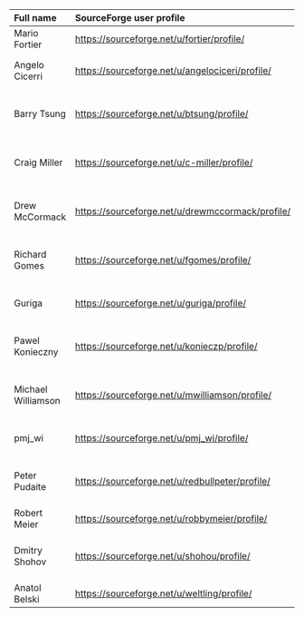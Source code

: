 |Full name          | SourceForge user profile                   | email                                            |
|:------------------|:-------------------------------------------|:-------------------------------------------------|
|Mario Fortier      | <https://sourceforge.net/u/fortier/profile/> | mfortier at ta-lib dot org                       |
|Angelo Cicerri     | <https://sourceforge.net/u/angelociceri/profile/> | angelociceri at users-sourceforge.net        |
|Barry Tsung        | <https://sourceforge.net/u/btsung/profile/> | btsung at users-sourceforge dot net               |
|Craig Miller       | <https://sourceforge.net/u/c-miller/profile/> | c-miller at users-sourceforge dot net           |
|Drew McCormack     | <https://sourceforge.net/u/drewmccormack/profile/> | drewmccormack at users-sourceforge dot net |
|Richard Gomes      | <https://sourceforge.net/u/fgomes/profile/> | fgomes at users-sourceforge dot net               |
|Guriga             | <https://sourceforge.net/u/guriga/profile/>  | guriga at users-sourceforge dot net              |
|Pawel Konieczny    | <https://sourceforge.net/u/konieczp/profile/> | konieczp at users-sourceforge dot net           |
|Michael Williamson | <https://sourceforge.net/u/mwilliamson/profile/> | mwilliamson at users-sourceforge dot net     |
|pmj_wi             | <https://sourceforge.net/u/pmj_wi/profile/> | pmj_wi at user-sourceforge dot net                |
|Peter Pudaite      | <https://sourceforge.net/u/redbullpeter/profile/> | redbullpeter at users-sourceforge dot net   |
|Robert Meier       | <https://sourceforge.net/u/robbymeier/profile/> | talib at meierlim dot com                     |
|Dmitry Shohov      | <https://sourceforge.net/u/shohou/profile/> | shohou at users-sourceforge dot net               |
|Anatol Belski      | <https://sourceforge.net/u/weltling/profile/> | ab at php dot net                               |
